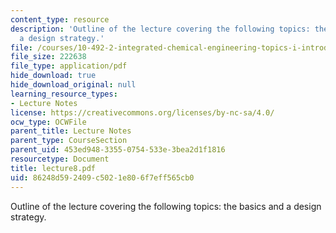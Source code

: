 ```yaml
---
content_type: resource
description: 'Outline of the lecture covering the following topics: the basics and
  a design strategy.'
file: /courses/10-492-2-integrated-chemical-engineering-topics-i-introduction-to-biocatalysis-fall-2004/86248d592409c5021e806f7eff565cb0_lecture8.pdf
file_size: 222638
file_type: application/pdf
hide_download: true
hide_download_original: null
learning_resource_types:
- Lecture Notes
license: https://creativecommons.org/licenses/by-nc-sa/4.0/
ocw_type: OCWFile
parent_title: Lecture Notes
parent_type: CourseSection
parent_uid: 453ed948-3355-0754-533e-3bea2d1f1816
resourcetype: Document
title: lecture8.pdf
uid: 86248d59-2409-c502-1e80-6f7eff565cb0
---
```

Outline of the lecture covering the following topics: the basics and a design strategy.